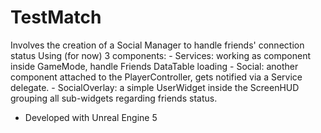 # TestMatch

Involves the creation of a Social Manager to handle friends' connection status
Using (for now) 3 components:
	- Services: working as component inside GameMode, handle Friends DataTable loading 
	- Social: another component attached to the PlayerController, gets notified via a Service delegate.
	- SocialOverlay: a simple UserWidget inside the ScreenHUD grouping all sub-widgets regarding friends status.

* Developed with Unreal Engine 5
